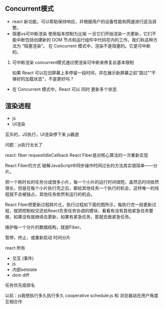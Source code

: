 ## Concurrent模式
- react 新功能，可以帮助保持响应，并根据用户的设备性能和网速进行适当调整。
- 阻塞vs可中断渲染
  使用版本控制为比喻
  一旦它们开始渲染一次更新，它们不能中断包括创建新的 DOM 节点和运行组件中代码在内的工作。我们称这种方法为 “阻塞渲染”。
  在 Concurrent 模式中，渲染不是阻塞的。它是可中断的。
 1. 可中断渲染
    concurrent模式通过使渲染可中断来修复此基本限制

    如果 React 可以在旧屏幕上多停留一段时间，并在展示新屏幕之前“跳过”“不够好的加载状态”，不是更好吗？
- 在 Concurrent 模式中，React 可以 同时 更新多个状态

## 渲染进程
- js
- UI渲染

互斥的，JS执行，UI渲染停下来
js霸道 

问题：js执行太长了

react: fiber requestIdleCallback
React Fiber是对核心算法的一次重新实现

React Fiber的方式
破解JavaScript中同步操作时间过长的方法其实很简单——分片。

把一个耗时长的任务分成很多小片，每一个小片的运行时间很短，虽然总时间依然很长，但是在每个小片执行完之后，都给其他任务一个执行的机会，这样唯一的线程就不会被独占，其他任务依然有运行的机会。

React Fiber把更新过程碎片化，执行过程如下面的图所示，每执行完一段更新过程，就把控制权交还给React负责任务协调的模块，看看有没有其他紧急任务要做，如果没有就继续去更新，如果有紧急任务，那就去做紧急任务。

维护每一个分片的数据结构，就是Fiber。

暂停，终止，或重新启动
时间分片

react 所有 
- 交互  (事件)
- js
- 内部setstate
- dom diff

任务优先级排名

以前：js我想执行多久执行多久
cooperative schedule:js 和 浏览器站在用户角度 互相合作
